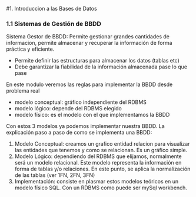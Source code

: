 #1. Introduccion a las Bases de Datos

### 1.1 Sistemas de Gestión de BBDD

Sistema Gestor de BBDD: 
Permite gestionar grandes cantidades de informacion, permite almacenar y recuperar 
la información de forma práctica y eficiente. 
- Permite definir las estructuras para almacenar los datos (tablas etc)
- Debe garantizar la fiabilidad de la información almacenada pase lo que pase

En este modulo veremos las reglas para implementar la BBDD desde problema real
- modelo conceptual: gráfico independiente del RDBMS
- modelo lógico: depende del RDBMS elegido
- modelo físico: es el modelo con el que implementamos la BBDD

Con estos 3 modelos ya podemos implementar nuestra BBDD. La explicación paso a paso de como se implementa una BBDD:
1. Modelo Conceptual: creamos un grafico entidad relacion para visualizar las entidades
que tenemos y como se relacionan. Es un gráfico simple.
2. Modelo Lógico: dependiendo del RDBMS que elijamos, normalmente será un modelo relacional.
Este modelo representa la información en forma de tablas y/o relaciones. En este punto, se aplica la normalización de las tablas (ver 1FN, 2FN, 3FN)
3. Implementación: consiste en plasmar estos modelos teóricos en un modelo físico SQL. Con un RDBMS como puede ser 
mySql workbench.







 
 

